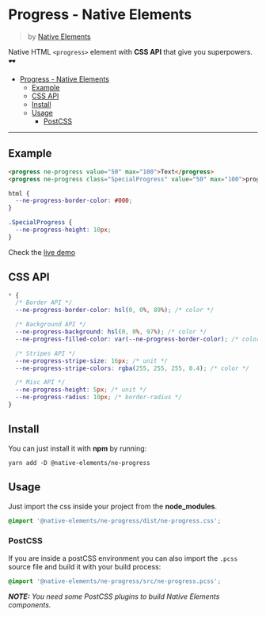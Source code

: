 # Progress - Native Elements
> by [Native Elements](https://github.com/equinusocio/native-elements)

Native HTML `<progress>` element with **CSS API** that give you superpowers. 🕶

<!-- TOC -->

- [Progress - Native Elements](#progress---native-elements)
  - [Example](#example)
  - [CSS API](#css-api)
  - [Install](#install)
  - [Usage](#usage)
    - [PostCSS](#postcss)

<!-- /TOC -->

---

## Example

```html
<progress ne-progress value="50" max="100">Text</progress>
<progress ne-progress class="SpecialProgress" value="50" max="100">progress</progress>
```

```css
html {
  --ne-progress-border-color: #000;
}

.SpecialProgress {
  --ne-progress-height: 10px;
}
```

Check the [live demo](https://ne-progress.stackblitz.io/)


## CSS API

```css
* {
  /* Border API */
  --ne-progress-border-color: hsl(0, 0%, 89%); /* color */

  /* Background API */
  --ne-progress-background: hsl(0, 0%, 97%); /* color */
  --ne-progress-filled-color: var(--ne-progress-border-color); /* color */

  /* Stripes API */
  --ne-progress-stripe-size: 16px; /* unit */
  --ne-progress-stripe-colors: rgba(255, 255, 255, 0.4); /* color */

  /* Misc API */
  --ne-progress-height: 5px; /* unit */
  --ne-progress-radius: 10px; /* border-radius */
}
```

## Install

You can just install it with **npm** by running:
```
yarn add -D @native-elements/ne-progress
```


## Usage
Just import the css inside your project from the **node_modules**.
```css
@import '@native-elements/ne-progress/dist/ne-progress.css';
```

### PostCSS
If you are inside a postCSS environment you can also import the `.pcss` source file and build it with your build process:
```css
@import '@native-elements/ne-progress/src/ne-progress.pcss';
```

_**NOTE:** You need some PostCSS plugins to build Native Elements components._